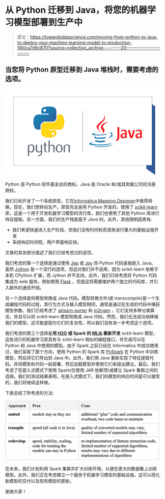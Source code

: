 # 从 Python 迁移到 Java，将您的机器学习模型部署到生产中

> 原文：<https://towardsdatascience.com/moving-from-python-to-java-to-deploy-your-machine-learning-model-to-production-560ca7d9c870?source=collection_archive---------20----------------------->

## 当您将 Python 原型迁移到 Java 堆栈时，需要考虑的选项。

![](img/924866b41f5b55f771ad354f7caa8ffb.png)

Python 是 Python 软件基金会的商标。Java 是 Oracle 和/或其附属公司的注册商标。

我们已经开发了一个系统原型，它在[Informatica Mapping Designer](https://docs.informatica.com/integration-cloud/cloud-data-integration/current-version/mappings/mappings/mapping-configuration/claire-recommendations.html)中推荐转换。现在，我们想转向生产。原型完全是用 Python 开发的，使用了 [scikit-learn](https://scikit-learn.org/) 库，这是一个用于开发机器学习模型的流行库，我们也使用了其他 Python 库进行特征提取。另一方面，我们的生产栈是基于 *Java* 的。此外，其他限制因素有:

*   我们希望快速进入生产阶段，但我们没有时间和资源来进行重大的基础设施开发
*   系统响应时间短，用户界面响应快。

文章的其余部分描述了我们已经考虑过的选项。

我们考虑的第一个选择是通过使用 [Jep](https://github.com/mrj0/jep) 或 [Jpy](https://github.com/bcdev/jpy) 将 Python 代码直接嵌入 Java。虽然 [Jython](https://www.jython.org/) 是一个流行的选项，但这对我们并不适用，因为 scikit-learn 依赖于本机 CPython 扩展，而 Jython 并不支持。此外，我们已经考虑将 Python 代码集成为 web 服务，例如使用 [Flask](https://www.fullstackpython.com/flask.html) ，但是这将需要维护两个独立的代码库，并引入额外的通信开销。

另一个选择是将模型转换成 Java 代码。模型转换文件(或 transcompile)是一个生成编程代码的过程，其行为方式与输入模型相同，通常是通过在生成的代码中捕获模型参数。我们已经考虑了 [sklearn-porter](https://github.com/nok/sklearn-porter) 和 [m2cgen](https://github.com/BayesWitnesses/m2cgen) ，它们支持多种分类算法，并且可以将 scikit-learn 模型转换成 Java 代码。然而，我们无法成功地移植我们的模型，这可能是因为它们的复杂性，所以我们没有进一步考虑这个选项。

我们考虑的第三个选择是**用 [H2O](https://www.h2o.ai/) 或 Spark 的 [MLib](https://spark.apache.org/mllib/) 重新开发** sckit-learn 模型，这些流行的机器学习库具有与 sckit-learn 相似的编程接口，并生成可以在 Python 和 Java 中使用的模型。由于 Spark 之前已经在 Informatica 中成功使用过，我们采取了那个方向，使用 Python 的 Spark 库 [PySpark](https://spark.apache.org/docs/latest/api/python/pyspark.html) 在 Python 中训练模型，然后将它们导出到 Java 中。此外，我们用 Java 重新实现了特征提取代码，并将模型和代码一起部署，然后加载模型并使用它们来提出建议。最后，我们考虑了在嵌入式模式下使用 Spark(仅使用 JAR 依赖项)或建立 Spark 集群之间的选择。我们的测试结果表明，在嵌入式模式下，我们的模型的响应时间是可以接受的，我们将继续这样做。

下表总结了所考虑的方法:

![](img/4722d456811fab800f11ba33f8c52f3c.png)

在未来，我们计划利用 Spark 集群并扩大训练环境，以便在更大的数据集上训练模型。此外，我们正在考虑建立一个服务于机器学习模型的基础设施，这可以简化新模型的交付以及现有模型的更新。

谢谢大家！